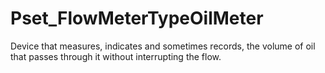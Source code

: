 # Pset_FlowMeterTypeOilMeter

Device that measures, indicates and sometimes records, the volume of oil that passes through it without interrupting the flow.
